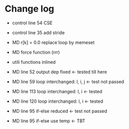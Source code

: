 # Change log
- control line 54 CSE
- control line 35 add stride


- MD r[k] = 0.0 replace loop by memeset
- MD force function (r*r*r)
- utili functions inlined
- MD line 52 output dep fixed <- tested till here
- MD line 59 loop interchanged: l, i, j <- test not passed
- MD line 113 loop interchanged: l, i <- tested
- MD line 120 loop interchanged: l, i <- tested
- MD line 95 if-else reduced <- test not passed
- MD line 95 if-else use temp <- TBT